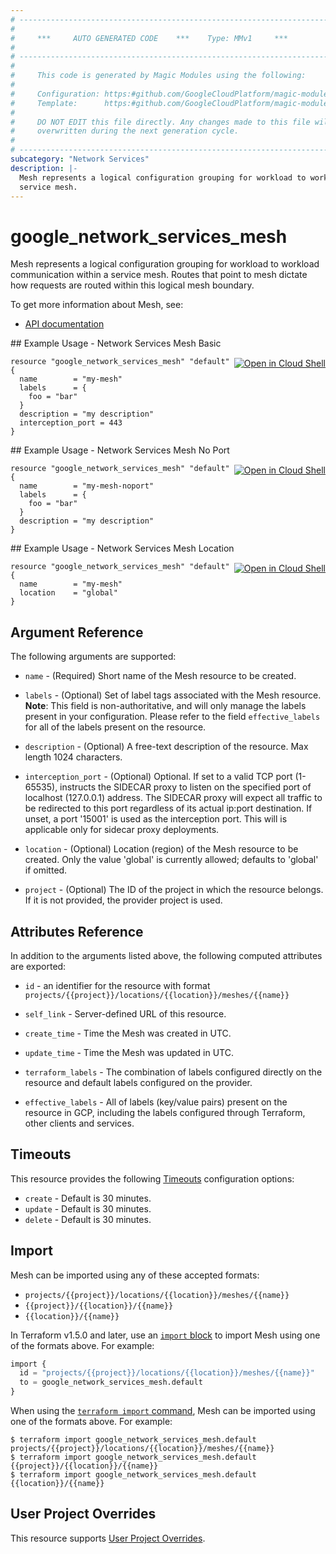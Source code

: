 ```yaml
---
# ----------------------------------------------------------------------------
#
#     ***     AUTO GENERATED CODE    ***    Type: MMv1     ***
#
# ----------------------------------------------------------------------------
#
#     This code is generated by Magic Modules using the following:
#
#     Configuration: https:#github.com/GoogleCloudPlatform/magic-modules/tree/main/mmv1/products/networkservices/Mesh.yaml
#     Template:      https:#github.com/GoogleCloudPlatform/magic-modules/tree/main/mmv1/templates/terraform/resource.html.markdown.tmpl
#
#     DO NOT EDIT this file directly. Any changes made to this file will be
#     overwritten during the next generation cycle.
#
# ----------------------------------------------------------------------------
subcategory: "Network Services"
description: |-
  Mesh represents a logical configuration grouping for workload to workload communication within a
  service mesh.
---
```


# google_network_services_mesh

Mesh represents a logical configuration grouping for workload to workload communication within a
service mesh. Routes that point to mesh dictate how requests are routed within this logical
mesh boundary.


To get more information about Mesh, see:

* [API documentation](https://cloud.google.com/traffic-director/docs/reference/network-services/rest/v1beta1/projects.locations.meshes)

<div class = "oics-button" style="float: right; margin: 0 0 -15px">
  <a href="https://console.cloud.google.com/cloudshell/open?cloudshell_git_repo=https%3A%2F%2Fgithub.com%2Fterraform-google-modules%2Fdocs-examples.git&cloudshell_image=gcr.io%2Fcloudshell-images%2Fcloudshell%3Alatest&cloudshell_print=.%2Fmotd&cloudshell_tutorial=.%2Ftutorial.md&cloudshell_working_dir=network_services_mesh_basic&open_in_editor=main.tf" target="_blank">
    <img alt="Open in Cloud Shell" src="//gstatic.com/cloudssh/images/open-btn.svg" style="max-height: 44px; margin: 32px auto; max-width: 100%;">
  </a>
</div>
## Example Usage - Network Services Mesh Basic


```hcl
resource "google_network_services_mesh" "default" {
  name        = "my-mesh"
  labels      = {
    foo = "bar"
  }
  description = "my description"
  interception_port = 443
}
```
<div class = "oics-button" style="float: right; margin: 0 0 -15px">
  <a href="https://console.cloud.google.com/cloudshell/open?cloudshell_git_repo=https%3A%2F%2Fgithub.com%2Fterraform-google-modules%2Fdocs-examples.git&cloudshell_image=gcr.io%2Fcloudshell-images%2Fcloudshell%3Alatest&cloudshell_print=.%2Fmotd&cloudshell_tutorial=.%2Ftutorial.md&cloudshell_working_dir=network_services_mesh_no_port&open_in_editor=main.tf" target="_blank">
    <img alt="Open in Cloud Shell" src="//gstatic.com/cloudssh/images/open-btn.svg" style="max-height: 44px; margin: 32px auto; max-width: 100%;">
  </a>
</div>
## Example Usage - Network Services Mesh No Port


```hcl
resource "google_network_services_mesh" "default" {
  name        = "my-mesh-noport"
  labels      = {
    foo = "bar"
  }
  description = "my description"
}
```
<div class = "oics-button" style="float: right; margin: 0 0 -15px">
  <a href="https://console.cloud.google.com/cloudshell/open?cloudshell_git_repo=https%3A%2F%2Fgithub.com%2Fterraform-google-modules%2Fdocs-examples.git&cloudshell_image=gcr.io%2Fcloudshell-images%2Fcloudshell%3Alatest&cloudshell_print=.%2Fmotd&cloudshell_tutorial=.%2Ftutorial.md&cloudshell_working_dir=network_services_mesh_location&open_in_editor=main.tf" target="_blank">
    <img alt="Open in Cloud Shell" src="//gstatic.com/cloudssh/images/open-btn.svg" style="max-height: 44px; margin: 32px auto; max-width: 100%;">
  </a>
</div>
## Example Usage - Network Services Mesh Location


```hcl
resource "google_network_services_mesh" "default" {
  name        = "my-mesh"
  location    = "global"
}
```

## Argument Reference

The following arguments are supported:


* `name` -
  (Required)
  Short name of the Mesh resource to be created.


* `labels` -
  (Optional)
  Set of label tags associated with the Mesh resource.
  **Note**: This field is non-authoritative, and will only manage the labels present in your configuration.
  Please refer to the field `effective_labels` for all of the labels present on the resource.

* `description` -
  (Optional)
  A free-text description of the resource. Max length 1024 characters.

* `interception_port` -
  (Optional)
  Optional. If set to a valid TCP port (1-65535), instructs the SIDECAR proxy to listen on the
  specified port of localhost (127.0.0.1) address. The SIDECAR proxy will expect all traffic to
  be redirected to this port regardless of its actual ip:port destination. If unset, a port
  '15001' is used as the interception port. This will is applicable only for sidecar proxy
  deployments.

* `location` -
  (Optional)
  Location (region) of the Mesh resource to be created. Only the value 'global' is currently allowed; defaults to 'global' if omitted.

* `project` - (Optional) The ID of the project in which the resource belongs.
    If it is not provided, the provider project is used.



## Attributes Reference

In addition to the arguments listed above, the following computed attributes are exported:

* `id` - an identifier for the resource with format `projects/{{project}}/locations/{{location}}/meshes/{{name}}`

* `self_link` -
  Server-defined URL of this resource.

* `create_time` -
  Time the Mesh was created in UTC.

* `update_time` -
  Time the Mesh was updated in UTC.

* `terraform_labels` -
  The combination of labels configured directly on the resource
   and default labels configured on the provider.

* `effective_labels` -
  All of labels (key/value pairs) present on the resource in GCP, including the labels configured through Terraform, other clients and services.


## Timeouts

This resource provides the following
[Timeouts](https://developer.hashicorp.com/terraform/plugin/sdkv2/resources/retries-and-customizable-timeouts) configuration options:

- `create` - Default is 30 minutes.
- `update` - Default is 30 minutes.
- `delete` - Default is 30 minutes.

## Import


Mesh can be imported using any of these accepted formats:

* `projects/{{project}}/locations/{{location}}/meshes/{{name}}`
* `{{project}}/{{location}}/{{name}}`
* `{{location}}/{{name}}`


In Terraform v1.5.0 and later, use an [`import` block](https://developer.hashicorp.com/terraform/language/import) to import Mesh using one of the formats above. For example:

```tf
import {
  id = "projects/{{project}}/locations/{{location}}/meshes/{{name}}"
  to = google_network_services_mesh.default
}
```

When using the [`terraform import` command](https://developer.hashicorp.com/terraform/cli/commands/import), Mesh can be imported using one of the formats above. For example:

```
$ terraform import google_network_services_mesh.default projects/{{project}}/locations/{{location}}/meshes/{{name}}
$ terraform import google_network_services_mesh.default {{project}}/{{location}}/{{name}}
$ terraform import google_network_services_mesh.default {{location}}/{{name}}
```

## User Project Overrides

This resource supports [User Project Overrides](https://registry.terraform.io/providers/hashicorp/google/latest/docs/guides/provider_reference#user_project_override).

